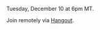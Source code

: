 Tuesday, December 10 at 6pm MT.

Join remotely via [Hangout](https://plus.google.com/hangouts/_/calendar/am9lQGF0ZW5kZXNpZ25ncm91cC5jb20.3ai4foddsvmt6qnr76klv8mtro?authuser=1).
